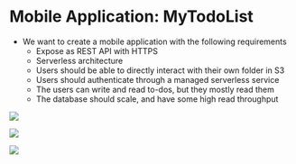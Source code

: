 # Mobile Application: MyTodoList

- We want to create a mobile application with the following requirements
    - Expose as REST API with HTTPS
    - Serverless architecture
    - Users should be able to directly interact with their own folder in S3
    - Users should authenticate through a managed serverless service
    - The users can write and read to-dos, but they mostly read them
    - The database should scale, and have some high read throughput

![](2020-01-01-12-16-31.png)

![](2020-01-01-12-17-04.png)

![](2020-01-01-12-17-29.png)